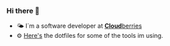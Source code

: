 ### Hi there 👋

- 🌤️ I´m a software developer at [**Cloud**berries](https://www.cloudberries.no/)
- ⚙ [Here's](https://github.com/JohanGuntherKrogevoll/dotfiles) the dotfiles for some of the tools im using.
